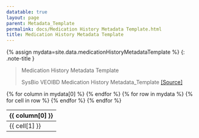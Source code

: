 ```yaml
---
datatable: true
layout: page
parent: Metadata_Template
permalink: docs/Medication History Metadata Template.html
title: Medication History Metadata Template
---
```


{% assign mydata=site.data.medicationHistoryMetadataTemplate %} 
{: .note-title } 
>Medication History Metadata Template
>
>SysBio VEOIBD Medication History Metadata_Template [[Source]](https://sagebionetworks.org/)
<table id="myTable" class="display" style="width:100%">
    <thead>
    {% for column in mydata[0] %}
        <th>{{ column[0] }}</th>
    {% endfor %}
    </thead>
    <tbody>
    {% for row in mydata %}
        <tr>
        {% for cell in row %}
            <td>{{ cell[1] }}</td>
        {% endfor %}
        </tr>
    {% endfor %}
    </tbody>
</table>

<script type="text/javascript">
  var pages = ['analysisType', 'libraryPreparationMethod', 'referenceSet', 'libraryType', 'nucleicAcidSource', 'libraryPrep', 'isStranded', 'readStrandOrigin', 'runType', 'cellViability', 'specimenIDSource', 'volumeUnit', 'dataType', 'diagnosisCategory', 'assay', 'biopsyLocation', 'sampleType', 'sampleKey', 'biopsyInflammationStatus', 'platform', 'sampleTissueType', 'sampleStatus', 'dataSubtype', 'preservationMethod', 'fileFormat', 'shippingVendor', 'fundingSource', 'resourceType', 'metadataType', 'birthCountry', 'genomicSex', 'siblingType', 'diseaseActivityBehavior', 'GIPhenotype', 'participantRole', 'diseaseActivityLocation', 'site', 'sex', 'upperDiseaseType', 'ethnicity', 'race'];
  $('#myTable').DataTable({
    responsive: {
        details: {
            display: $.fn.dataTable.Responsive.display.modal( {
                header: function ( row ) {
                    var data = row.data();
                    return 'Details for '+data[0]+' ';
                }
            } ),
            renderer: $.fn.dataTable.Responsive.renderer.tableAll({
                tableClass: "table"
            })
        }
    },
   "deferRender": true,
   "columnDefs": [
      { 
         targets: 0,
         render : function(data, type, row, meta){
            if(type === 'display' & $.inArray( data, pages) != -1){
               return $('<a>')
                  .attr('href',row[7]+'/'+data)
                  .text(data)
                  .wrap('<div></div>')
                  .parent()
                  .html();} 
             else {
               return data;
            }
         }
      },
      {
        targets: [6,7],
          render : function(data, type, row, meta){
         if(type === 'display' & data != 'Sage Bionetworks'){
            return $('<a>')
               .attr('href', data)
               .text(data)
               .wrap('<div></div>')
               .parent()
               .html();} 
         if(type === 'display' & data == 'Sage Bionetworks'){
             return $('<a>')
                .attr('href', 'https://sagebionetworks.org/')
                .text(data)
                .wrap('<div></div>')
                .parent()
                .html();
         
         } else {
            return data;
         }
      }
   }
   ]
});
</script>